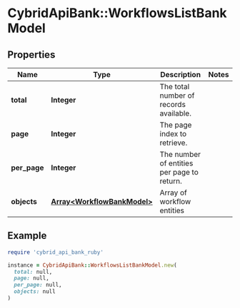# CybridApiBank::WorkflowsListBankModel

## Properties

| Name | Type | Description | Notes |
| ---- | ---- | ----------- | ----- |
| **total** | **Integer** | The total number of records available. |  |
| **page** | **Integer** | The page index to retrieve. |  |
| **per_page** | **Integer** | The number of entities per page to return. |  |
| **objects** | [**Array&lt;WorkflowBankModel&gt;**](WorkflowBankModel.md) | Array of workflow entities |  |

## Example

```ruby
require 'cybrid_api_bank_ruby'

instance = CybridApiBank::WorkflowsListBankModel.new(
  total: null,
  page: null,
  per_page: null,
  objects: null
)
```

